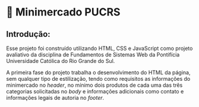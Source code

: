 # 🛒 Minimercado PUCRS

## Introdução:
Esse projeto foi construído utilizando HTML, CSS e JavaScript como projeto avaliativo da disciplina de Fundamentos de Sistemas Web da Pontifícia Universidade Católica do Rio Grande do Sul.

A primeira fase do projeto trabalha o desenvolvimento do HTML da página, sem qualquer tipo de estilização, tendo como requisitos as informações do minimercado no _header_, no mínimo dois produtos de cada uma das três categorias solicitadas no _body_ e informações adicionais como contato e informações legais de autoria no _footer_. 